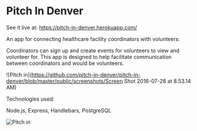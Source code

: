 <h1> Pitch In Denver </h1>

See it live at: https://pitch-in-denver.herokuapp.com/

An app for connecting healthcare facility coordinators with volunteers:

Coordinators can sign up and create events for volunteers to view and volunteer for. This app is designed to help facilitate communication between coordinators and would be volunteers.

![Pitch in](https://github.com/pitch-in-denver/pitch-in-denver/blob/master/public/screenshots/Screen Shot 2016-07-28 at 8.53.14 AM)

Technologies used:

Node.js, Express, Handlebars, PostgreSQL

![Pitch in](https://github.com/pitch-in-denver/pitch-in-denver/blob/master/public/screenshots/Screen%20Shot%202016-07-27%20at%205.42.22%20PM.png)
